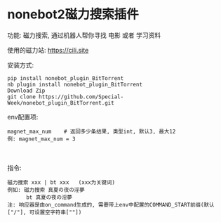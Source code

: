 # nonebot2磁力搜索插件

功能: 磁力搜索, 通过机器人帮你寻找 电影 或者 学习资料

使用的磁力站: https://cili.site

安装方式:
    
    pip install nonebot_plugin_BitTorrent
    nb plugin install nonebot_plugin_BitTorrent
    Download Zip
    git clone https://github.com/Special-Week/nonebot_plugin_BitTorrent.git

env配置项:

    magnet_max_num    # 返回多少条结果, 类型int, 默认3, 最大12               例: magnet_max_num = 3


​    
​    
指令:

    磁力搜索 xxx | bt xxx   (xxx为关键词)
    例如: 磁力搜索 真夏の夜の淫夢
          bt 真夏の夜の淫夢
    注: 响应器是由on_command生成的, 需要带上env中配置的COMMAND_START前缀(默认["/"], 可设置空字符串[""])

